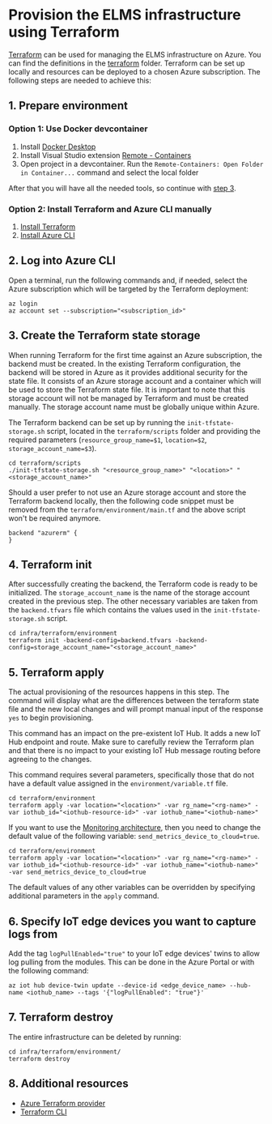 # Provision the ELMS infrastructure using Terraform

[Terraform](https://www.terraform.io/) can be used for managing the ELMS infrastructure on Azure. You can find the definitions in the [terraform](../terraform) folder.
Terraform can be set up locally and resources can be deployed to a chosen Azure subscription.
The following steps are needed to achieve this:

## 1. Prepare environment

### Option 1: Use Docker devcontainer

1. Install [Docker Desktop](https://docs.docker.com/desktop/)
2. Install Visual Studio extension [Remote - Containers](https://marketplace.visualstudio.com/items?itemName=ms-vscode-remote.remote-containers)
3. Open project in a devcontainer. Run the `Remote-Containers: Open Folder in Container...` command and select the local folder

After that you will have all the needed tools, so continue with [step 3](#3-create-the-terraform-state-storage).

### Option 2: Install Terraform and Azure CLI manually

1. [Install Terraform](https://learn.hashicorp.com/tutorials/terraform/install-cli)
2. [Install Azure CLI](https://docs.microsoft.com/en-us/cli/azure/install-azure-cli)

## 2. Log into Azure CLI

Open a terminal, run the following commands and, if needed, select the Azure subscription which will be targeted by the Terraform deployment:

```shell
az login
az account set --subscription="<subscription_id>"
```

## 3. Create the Terraform state storage

When running Terraform for the first time against an Azure subscription, the backend must be created. In the existing Terraform configuration, the backend will be stored in Azure as it provides additional security for the state file. It consists of an Azure storage account and a container which will be used to store the Terraform state file. It is important to note that this storage account will not be managed by Terraform and must be created manually. The storage account name must be globally unique within Azure.

The Terraform backend can be set up by running the `init-tfstate-storage.sh` script, located in the `terraform/scripts` folder and providing the required parameters (`resource_group_name=$1`, `location=$2`, `storage_account_name=$3`).

```shell
cd terraform/scripts
./init-tfstate-storage.sh "<resource_group_name>" "<location>" "<storage_account_name>"
```

Should a user prefer to not use an Azure storage account and store the Terraform backend locally, then the following code snippet must be removed from the `terraform/environment/main.tf` and the above script won't be required anymore.

```shell
backend "azurerm" {
}
```

## 4. Terraform init

After successfully creating the backend, the Terraform code is ready to be initialized. The `storage_account_name` is the name of the storage account created in the previous step. The other necessary variables are taken from the `backend.tfvars` file which contains the values used in the `init-tfstate-storage.sh` script.

```shell
cd infra/terraform/environment
terraform init -backend-config=backend.tfvars -backend-config=storage_account_name="<storage_account_name>"
```

## 5. Terraform apply

The actual provisioning of the resources happens in this step. The command will display what are the differences between the terraform state file and the new local changes and will prompt manual input of the response `yes` to begin provisioning.

This command has an impact on the pre-existent IoT Hub. It adds a new IoT Hub endpoint and route. Make sure to carefully review the Terraform plan and that there is no impact to your existing IoT Hub message routing before agreeing to the changes.

This command requires several parameters, specifically those that do not have a default value assigned in the `environment/variable.tf` file.

```shell
cd terraform/environment
terraform apply -var location="<location>" -var rg_name="<rg-name>" -var iothub_id="<iothub-resource-id>" -var iothub_name="<iothub-name>"
```

If you want to use the [Monitoring architecture](../README.md#monitoring-architecture-reference), then you need to change the default value of the following variable: `send_metrics_device_to_cloud=true`.

```shell
cd terraform/environment
terraform apply -var location="<location>" -var rg_name="<rg-name>" -var iothub_id="<iothub-resource-id>" -var iothub_name="<iothub-name>" -var send_metrics_device_to_cloud=true
```

The default values of any other variables can be overridden by specifying additional parameters in the `apply` command.

## 6. Specify IoT edge devices you want to capture logs from

Add the tag `logPullEnabled="true"` to your IoT edge devices' twins to allow log pulling from the modules. This can be done in the Azure Portal or with the following command:

```shell
az iot hub device-twin update --device-id <edge_device_name> --hub-name <iothub_name> --tags '{"logPullEnabled": "true"}'
```

## 7. Terraform destroy

The entire infrastructure can be deleted by running:

```shell
cd infra/terraform/environment/
terraform destroy
```

## 8. Additional resources

- [Azure Terraform provider](https://registry.terraform.io/providers/hashicorp/azurerm/latest/docs)
- [Terraform CLI](https://www.terraform.io/docs/cli/commands/index.html)
